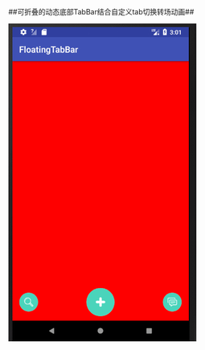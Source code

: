 ##可折叠的动态底部TabBar结合自定义tab切换转场动画##

 ![Sample Screenshot](https://github.com/xiedong11/floatingtabbar/blob/master/picture/picture.gif)